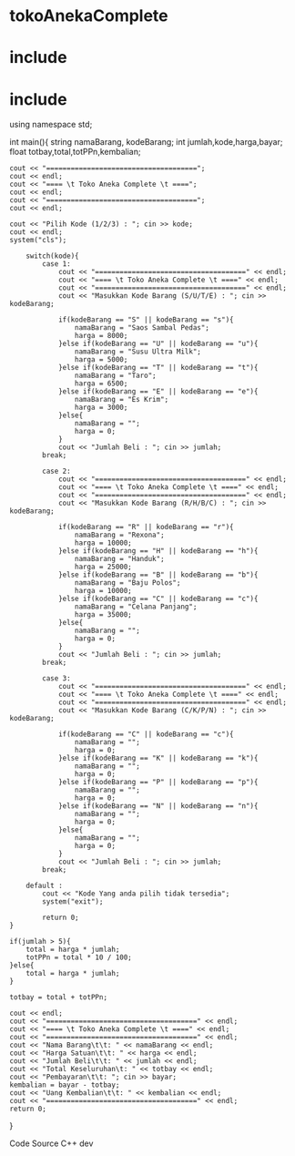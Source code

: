 # tokoAnekaComplete

# include <iostream>
# include <string>
using namespace std;

int main(){
	string namaBarang, kodeBarang;
	int jumlah,kode,harga,bayar;
	float totbay,total,totPPn,kembalian;
	
	cout << "=====================================";
	cout << endl;
	cout << "==== \t Toko Aneka Complete \t ====";
	cout << endl;
	cout << "=====================================";
	cout << endl;
	
	cout << "Pilih Kode (1/2/3) : "; cin >> kode;
	cout << endl;
	system("cls");
		
		switch(kode){
			case 1:
				cout << "=====================================" << endl;
				cout << "==== \t Toko Aneka Complete \t ====" << endl;
				cout << "=====================================" << endl;
				cout << "Masukkan Kode Barang (S/U/T/E) : "; cin >> kodeBarang;
				
				if(kodeBarang == "S" || kodeBarang == "s"){
					namaBarang = "Saos Sambal Pedas";
					harga = 8000;
				}else if(kodeBarang == "U" || kodeBarang == "u"){
					namaBarang = "Susu Ultra Milk";
					harga = 5000;				
				}else if(kodeBarang == "T" || kodeBarang == "t"){
					namaBarang = "Taro";
					harga = 6500;				
				}else if(kodeBarang == "E" || kodeBarang == "e"){
					namaBarang = "Es Krim";
					harga = 3000;
				}else{
					namaBarang = "";
					harga = 0;
				}
				cout << "Jumlah Beli : "; cin >> jumlah;
			break;
			
			case 2:
				cout << "=====================================" << endl;
				cout << "==== \t Toko Aneka Complete \t ====" << endl;
				cout << "=====================================" << endl;
				cout << "Masukkan Kode Barang (R/H/B/C) : "; cin >> kodeBarang;
				
				if(kodeBarang == "R" || kodeBarang == "r"){
					namaBarang = "Rexona";
					harga = 10000;
				}else if(kodeBarang == "H" || kodeBarang == "h"){
					namaBarang = "Handuk";
					harga = 25000;				
				}else if(kodeBarang == "B" || kodeBarang == "b"){
					namaBarang = "Baju Polos";
					harga = 10000;				
				}else if(kodeBarang == "C" || kodeBarang == "c"){
					namaBarang = "Celana Panjang";
					harga = 35000;
				}else{
					namaBarang = "";
					harga = 0;
				}
				cout << "Jumlah Beli : "; cin >> jumlah;				
			break;
			
			case 3:
				cout << "=====================================" << endl;
				cout << "==== \t Toko Aneka Complete \t ====" << endl;
				cout << "=====================================" << endl;
				cout << "Masukkan Kode Barang (C/K/P/N) : "; cin >> kodeBarang;
				
				if(kodeBarang == "C" || kodeBarang == "c"){
					namaBarang = "";
					harga = 0;
				}else if(kodeBarang == "K" || kodeBarang == "k"){
					namaBarang = "";
					harga = 0;				
				}else if(kodeBarang == "P" || kodeBarang == "p"){
					namaBarang = "";
					harga = 0;				
				}else if(kodeBarang == "N" || kodeBarang == "n"){
					namaBarang = "";
					harga = 0;
				}else{
					namaBarang = "";
					harga = 0;
				}
				cout << "Jumlah Beli : "; cin >> jumlah;
			break;
			
		default :
			cout << "Kode Yang anda pilih tidak tersedia";
			system("exit");
			
			return 0;		
	}
	
	if(jumlah > 5){
		total = harga * jumlah;
		totPPn = total * 10 / 100;
	}else{
		total = harga * jumlah;
	}	
							
	totbay = total + totPPn;
	
	cout << endl;
	cout << "=====================================" << endl;
	cout << "==== \t Toko Aneka Complete \t ====" << endl;
	cout << "=====================================" << endl;
	cout << "Nama Barang\t\t: " << namaBarang << endl;
	cout << "Harga Satuan\t\t: " << harga << endl;
	cout << "Jumlah Beli\t\t: " << jumlah << endl;
	cout << "Total Keseluruhan\t: " << totbay << endl;
	cout << "Pembayaran\t\t: "; cin >> bayar;
	kembalian = bayar - totbay;
	cout << "Uang Kembalian\t\t: " << kembalian << endl;
	cout << "=====================================" << endl;
	return 0;
}

Code Source C++ dev
